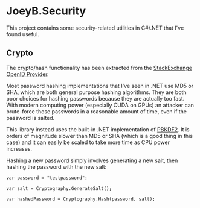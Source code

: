 # JoeyB.Security

This project contains some security-related utilities in C#/.NET that I've found useful.

## Crypto

The crypto/hash functionality has been extracted from the [StackExchange OpenID Provider](http://code.google.com/p/stackid/).

Most password hashing implementations that I've seen in .NET use MD5 or SHA, which are both general purpose hashing algorithms. They are both poor choices for hashing passwords because they are actually too fast. With modern computing power (especially CUDA on GPUs) an attacker can brute-force those passwords in a reasonable amount of time, even if the password is salted.

This library instead uses the built-in .NET implementation of [PBKDF2](http://en.wikipedia.org/wiki/PBKDF2). It is orders of magnitude slower than MD5 or SHA (which is a good thing in this case) and it can easily be scaled to take more time as CPU power increases.

Hashing a new password simply involves generating a new salt, then hashing the password with the new salt:

    var password = "testpassword";

    var salt = Cryptography.GenerateSalt();
	
	var hashedPassword = Cryptography.Hash(password, salt);
